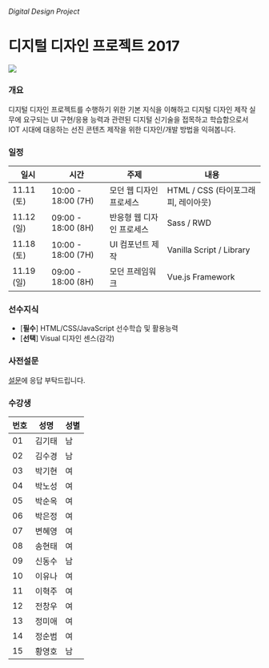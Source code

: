 ###### Digital Design Project

# 디지털 디자인 프로젝트 2017

![](https://github.com/yamoo9/FDC/raw/master/Assets/dsgn_web_reference.png)

### 개요

디지털 디자인 프로젝트를 수행하기 위한 기본 지식을 이해하고 디지털 디자인 제작 실무에 요구되는 UI 구현/응용 능력과
관련된 디지털 신기술을 접목하고 학습함으로서 IOT 시대에 대응하는 선진 콘텐츠 제작을 위한 디자인/개발 방법을 익혀봅니다.

### 일정

일시 | 시간 | 주제 | 내용
--- | --- | --- | ---
11.11 (토) | 10:00 - 18:00 (7H) | 모던 웹 디자인 프로세스   | HTML / CSS (타이포그래피, 레이아웃)
11.12 (일) | 09:00 - 18:00 (8H) | 반응형 웹 디자인 프로세스 | Sass / RWD
11.18 (토) | 10:00 - 18:00 (7H) | UI 컴포넌트 제작        | Vanilla Script / Library
11.19 (일) | 09:00 - 18:00 (8H) | 모던 프레임워크         | Vue.js Framework

### 선수지식

- [__필수__] HTML/CSS/JavaScript 선수학습 및 활용능력
- [__선택__] Visual 디자인 센스(감각)

### 사전설문

[설문](https://goo.gl/forms/t2ivLQ5KiZPxUlqu1)에 응답 부탁드립니다.

### 수강생

번호 | 성명 | 성별
--- | --- | ---
01 | 김기태 | 남
02 | 김수경 | 남
03 | 박기현 | 여
04 | 박노성 | 여
05 | 박순옥 | 여
06 | 박은정 | 여
07 | 변혜영 | 여
08 | 송현태 | 여
09 | 신동수 | 남
10 | 이유나 | 여
11 | 이혁주 | 여
12 | 전창우 | 여
13 | 정미애 | 여
14 | 정순범 | 여
15 | 황영호 | 남

<!--
번호 | 성명 | 성별 | 연령
--- | --- | --- | ---
01	| 김기태 |	남 |	44
02	| 김수경 |	남 |	46
03	| 박기현 |	여 |	44
04	| 박노성 |	여 |	27
05	| 박순옥 |	여 |	35
06	| 박은정 |	여 |	44
07	| 변혜영 |	여 |	41
08	| 송현태 |	여 |	43
09	| 신동수 |	남 |	46
10  | 이유나 | 여 | 33
11  | 이혁주 | 여 | 40
12  | 전창우 | 여 | 42
13  | 정미애 | 여 | 37
14  | 정순범 | 여 | 41
15  | 황영호 | 남 | 36
-->